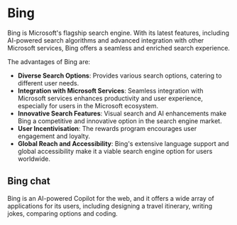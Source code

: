 # Bing

Bing is Microsoft's flagship search engine. With its latest features, including AI-powered search algorithms and advanced integration with other Microsoft services, Bing offers a seamless and enriched search experience.  

The advantages of Bing are:  

- **Diverse Search Options**: Provides various search options, catering to different user needs.
- **Integration with Microsoft Services**: Seamless integration with Microsoft services enhances productivity and user experience, especially for users in the Microsoft ecosystem.
- **Innovative Search Features**: Visual search and AI enhancements make Bing a competitive and innovative option in the search engine market.
- **User Incentivisation**: The rewards program encourages user engagement and loyalty.
- **Global Reach and Accessibility**: Bing's extensive language support and global accessibility make it a viable search engine option for users worldwide.

## Bing chat

Bing is an AI-powered Copilot for the web, and it offers a wide array of applications for its users, including designing a travel itinerary, writing jokes, comparing options and coding.
